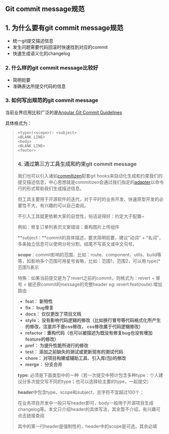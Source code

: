 ## Git commit message规范

## 1. 为什么要有git commit message规范

- 统一git提交描述信息
- 发生问题需要代码回滚时快速找到对应的commit
- 快速生成语义化的changelog

### 2. 什么样的git commit message比较好

- 简明扼要
- 准确表达所提交代码的信息

### 3. 如何写出规范的git commit message

当前业界应用比较广泛的是[Angular Git Commit Guidelines](https://github.com/angular/angular.js/blob/master/DEVELOPERS.md#-git-commit-guidelines)

具体格式为：

> ```
> <type>(<scope>): <subject>
> <BLANK LINE>
> <body>
> <BLANK LINE>
> <footer>
> ```
>
> ### **4. 通过第三方工具生成和约束git commit message**
>
> 我们也可以引入诸如[commitizen](https://github.com/commitizen/cz-cli)配套git hooks来自动化生成和约束我们的提交描述信息，中心思想就是commitizen会通过我们指定的[adapter](https://github.com/commitizen/cz-cli#adapters)以命令行的形式帮助我们生成描述信息。
>
> 但工具主要用于开源软件的迭代，对于平时的业务开发、快速原型开发的必要性不大，有兴趣的可以自己查阅。
>
> 不引入工具就更依赖大家的自觉性，俗话说得好：约定大于配置~
>
> 
>
> 例如：修复订单列表页文案错误；重构图片上传组件
>
> **subject：**commit的具体描述，要求简明扼要，建议“动词” + “名词”，多条独立信息可以使用分号分割，结尾不写英文或中文句号。
>
> **scope**：commit影响的范围，比如：route、component、utils、build等等，如影响多个范围可用星号省略，比如：范围1，范围2，可以用 type(*范围1)表示
>
> 
>
> 特殊：如果当前提交是为了revert之前的commit，则格式为：revert + 冒号 + 被还原commit的message的完整header eg: revert:feat(route):增加路由
>
> - **feat： 新特性**
> - **fix： bug修复**
> - **docs： 仅仅更改了项目文档**
> - **style： 没有影响代码逻辑的修改（比如换行冒号等代码格式化所产生的修改，注意并不是css修改， css修改属于代码逻辑修改）**
> - **refactor：重构代码（也可以被描述为既没有修复bug也没有增加feature的修改）**
> - **pref： 为提升性能所进行的修改**
> - **test： 添加之前缺失的测试或更新现有的测试代码**
> - **chore： 对项目构建或辅助工具、引入库(包)的修改**
> - **merge： 分支合并**
>
> **type**: 必须是下面类型中的一种（若一次提交中预计包含多种type：个人建议分多次提交写不同的type；也可以选择较主要的type，一起提交）
>
> 
>
> **header**中包含type、scope和subject，总字符不宜超过100个：
>
> 在业务项目开发中一般只写header即可，body一般用于开源项目生成changelog等。本文只介绍header的具体写法，其余暂不介绍，有兴趣可点击链接查阅
>
> 其中的第一行header是强制性的，header中的scope是可选，其余必填